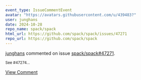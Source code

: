 ```yaml
---
event_type: IssueCommentEvent
avatar: "https://avatars.githubusercontent.com/u/439483?"
user: junghans
date: 2024-10-28
repo_name: spack/spack
html_url: https://github.com/spack/spack/issues/47271
repo_url: https://github.com/spack/spack
---
```


<a href='https://github.com/junghans' target='_blank'>junghans</a> commented on issue <a href='https://github.com/spack/spack/issues/47271' target='_blank'>spack/spack#47271</a>.

<small>See #47274...</small>

<a href='https://github.com/spack/spack/issues/47271' target='_blank'>View Comment</a>